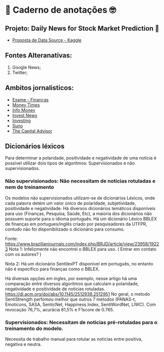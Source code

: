 # 📝 **Caderno de anotações** 🤓

## Projeto: **Daily News for Stock Market Prediction** 🚀

- [Proposta de Data Source - Kaggle](https://www.kaggle.com/datasets/aaron7sun/stocknews)


## Fontes Alteranativas:

1. Google News;
2. Twitter;


## Ambitos jornalisticos:

- [Exame - Finanças](https://exame.com/noticias-sobre/financas/)
- [Money Times](https://www.moneytimes.com.br/)
- [Info Money](https://www.infomoney.com.br)
- [Invest News](https://investnews.com.br/)
- [Investing](https://br.investing.com/)
- [Suno](https://www.suno.com.br)
- [The Capital Advisor](https://comoinvestir.thecap.com.br/)

## Dicionários léxicos

Para determinar a polaridade, positividade e negatividade de uma noticia é possível utilizar dois tipos de algorítmos: Supervisionados e não supervisionados.

### Não supervisionados: Não necessitam de noticias rotuladas e nem de treinamento

Os modelos não supervisionados utilizam-se de dicionários Léxicos, onde cada palavra detém um valor único de polaridade, subjetividade, positividade e negatividade. Há diversos dicionários temáticos disponíveis para uso (Finanças, Pesquisa, Saúde, Etc), a maioria dos dicionários não possuem suporte para o idioma português. 
Há um dicionário Léxico BBLEX de finanças em portugues/inglês criado por pesquisadores da UTFPR, contudo não foi disponibilizado o dicionário para consumo.

Fonte: https://www.brazilianjournals.com/index.php/BRJD/article/view/23958/19223
Nota 1: Infelizmente não encontrei o BBLEX para uso. ( Entrar em contato com os autores? )

Nota 2: Há um dicionário SentilexPT disponível em português, no entanto não é específico para finanças como o BBLEX.

Há diversas opções em ingles, por exemplo, nesse artigo há uma comparação entre diversos algorítmos que calculam a polaridade, negatividade e positividade de noticias rotuladas.  
https://dl.acm.org/doi/abs/10.1145/2512938.2512951 
No geral, o metodo SentiStrength perfomou melhor que outros 7 metodos (PANAS-t, Emoticons, SASA, SenticNet, Happiness Index, SentiWordNet, LIWC).  Com revocação 76,7%, acurácia 81,5% e F1score de 0.765.  

### Supervisionados: Necessitam de noticias pré-rotuladas para o treinamento do modelo.

Necessita de trabalho manual para rotular as noticias entre positiva, negativa e neutra.
